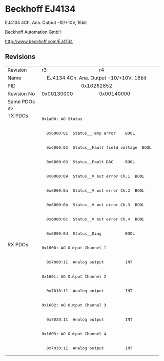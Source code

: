 # Beckhoff EJ4134

EJ4134 4Ch. Ana. Output -10/+10V, 16bit

Beckhoff Automation GmbH

http://www.beckhoff.com/EJ4134

## Revisions
<table>
<tr >
<td>Revision</td>
<td>r3</td>
<td>r4</td>
</tr>
<tr >
<td>Name</td>
<td colspan=2 align="center">EJ4134 4Ch. Ana. Output -10/+10V, 16bit</td>
</tr>
<tr >
<td>PID</td>
<td colspan=2 align="center">0x10262852</td>
</tr>
<tr >
<td>Revision No</td>
<td>0x00130000</td>
<td>0x00140000</td>
</tr>
<tr >
<td>Same PDOs as</td>
<td colspan=2 align="center"></td>
</tr>
<tr class="txpdo pdosection">
<td rowspan=9 valign=top>TX PDOs</td>
<td colspan=2 align="left"><pre>0x1a00: AO Status</pre></td>
<td></td>
</tr>
<tr class="txpdo">
<td colspan=2 align="left"><pre>  0x6000:01  Status__Temp error    BOOL</pre></td>
</tr>
<tr class="txpdo">
<td colspan=2 align="left"><pre>  0x6000:02  Status__Fault field voltage  BOOL</pre></td>
</tr>
<tr class="txpdo">
<td colspan=2 align="left"><pre>  0x6000:03  Status__Fault DAC     BOOL</pre></td>
</tr>
<tr class="txpdo">
<td colspan=2 align="left"><pre>  0x6000:09  Status__V out error Ch.1  BOOL</pre></td>
</tr>
<tr class="txpdo">
<td colspan=2 align="left"><pre>  0x6000:0a  Status__V out error Ch.2  BOOL</pre></td>
</tr>
<tr class="txpdo">
<td colspan=2 align="left"><pre>  0x6000:0b  Status__V out error Ch.3  BOOL</pre></td>
</tr>
<tr class="txpdo">
<td colspan=2 align="left"><pre>  0x6000:0c  Status__V out error Ch.4  BOOL</pre></td>
</tr>
<tr class="txpdo">
<td colspan=2 align="left"><pre>  0x6000:0d  Status__Diag          BOOL</pre></td>
</tr>
<tr class="rxpdo pdosection">
<td rowspan=8 valign=top>RX PDOs</td>
<td colspan=2 align="left"><pre>0x1600: AO Output Channel 1</pre></td>
<td></td>
</tr>
<tr class="rxpdo">
<td colspan=2 align="left"><pre>  0x7000:11  Analog output         INT</pre></td>
</tr>
<tr class="rxpdo pdosection">
<td colspan=2 align="left"><pre>0x1601: AO Output Channel 2</pre></td>
</tr>
<tr class="rxpdo">
<td colspan=2 align="left"><pre>  0x7010:11  Analog output         INT</pre></td>
</tr>
<tr class="rxpdo pdosection">
<td colspan=2 align="left"><pre>0x1602: AO Output Channel 3</pre></td>
</tr>
<tr class="rxpdo">
<td colspan=2 align="left"><pre>  0x7020:11  Analog output         INT</pre></td>
</tr>
<tr class="rxpdo pdosection">
<td colspan=2 align="left"><pre>0x1603: AO Output Channel 4</pre></td>
</tr>
<tr class="rxpdo">
<td colspan=2 align="left"><pre>  0x7030:11  Analog output         INT</pre></td>
</tr>
</table>
